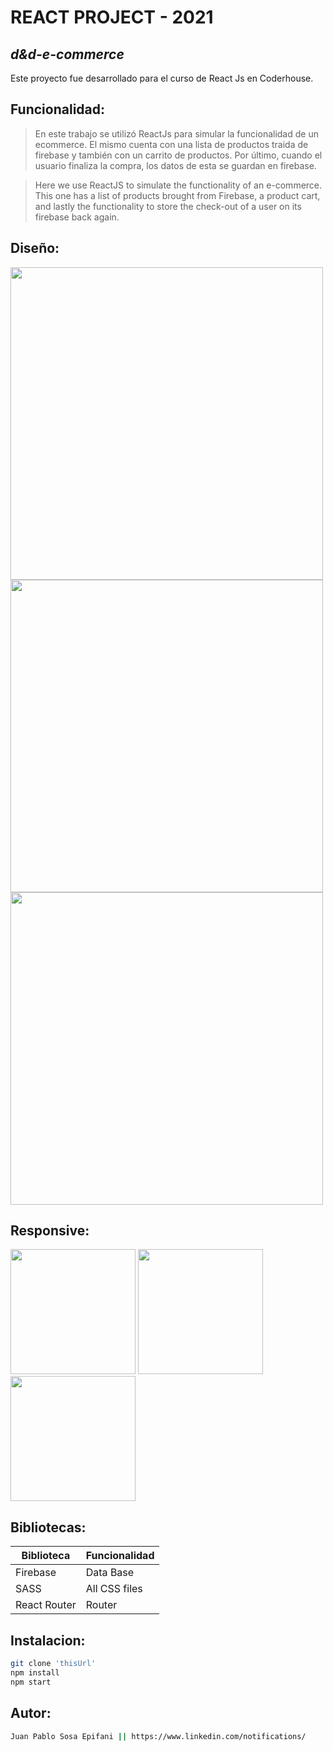 # REACT PROJECT - 2021
## _d&d-e-commerce_

Este proyecto fue desarrollado para el curso de React Js en Coderhouse.

## Funcionalidad:

> En este trabajo se utilizó ReactJs
> para simular la funcionalidad de un ecommerce.
> El mismo cuenta con una lista de productos
> traida de firebase y también
> con un carrito de productos.
> Por último, cuando el usuario finaliza 
> la compra, los datos de esta se guardan en firebase.

> Here we use ReactJS to simulate the functionality of an e-commerce.
> This one has a list of products brought from Firebase,
> a product cart, and lastly the functionality to
> store the check-out of a user on its firebase back again.

## Diseño: 

<img src="https://user-images.githubusercontent.com/77288330/140467697-1f3a7d41-93d3-4952-9302-a4145ae0d896.png" width="500">  <img src="https://user-images.githubusercontent.com/77288330/140467715-4b93eb76-63c4-4057-99ee-9b4f184c80c5.png" width="500"> <img src="https://user-images.githubusercontent.com/77288330/140467722-81e4b2f2-a8f9-464a-a9d4-8e9186d28133.png" width="500">

## Responsive: 

<img src="https://user-images.githubusercontent.com/77288330/140015610-57211937-b1f8-4d4b-9521-fbd55d2e3078.png" width="200">     <img src="https://user-images.githubusercontent.com/77288330/140015617-452bb8be-69df-4eca-94f0-1304093aed39.png" width="200">     <img src="https://user-images.githubusercontent.com/77288330/140015616-eb45c875-9f9c-43ed-b625-fd3d143f61ad.png" width="200">


## Bibliotecas: 

| Biblioteca | Funcionalidad |
| ------ | ------ |
| Firebase | Data Base |
| SASS | All CSS files |
| React Router | Router |

## Instalacion: 

```sh
git clone 'thisUrl'
npm install
npm start
```

## Autor: 
```sh
Juan Pablo Sosa Epifani || https://www.linkedin.com/notifications/
```
